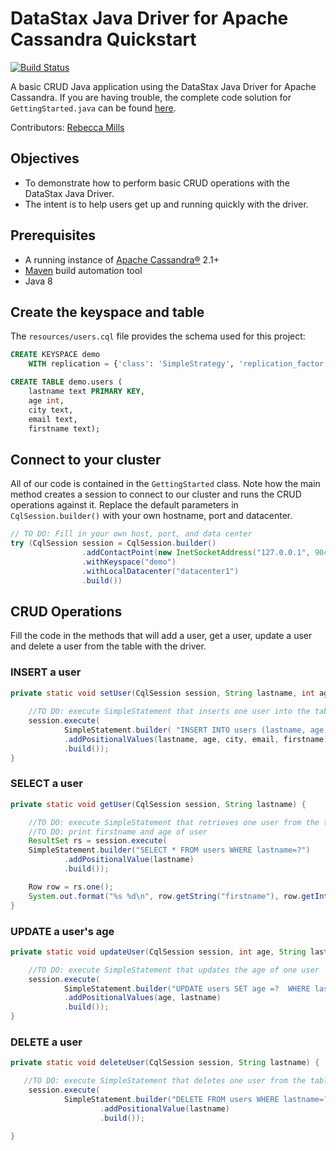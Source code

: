 # DataStax Java Driver for Apache Cassandra Quickstart

[![Build Status](https://travis-ci.org/beccam/quickstart-java.svg?branch=master)](https://travis-ci.org/beccam/quickstart-java)

A basic CRUD Java application using the DataStax Java Driver for Apache Cassandra. If you are having trouble, the complete code solution for `GettingStarted.java` can be found [here](https://gist.github.com/beccam/d8491990895fe659e0584a4bc31d1df3).

Contributors: [Rebecca Mills](https://github.com/beccam)

## Objectives

* To demonstrate how to perform basic CRUD operations with the DataStax Java Driver.
* The intent is to help users get up and running quickly with the driver. 

## Prerequisites
  * A running instance of [Apache Cassandra®](http://cassandra.apache.org/download/) 2.1+
  * [Maven](https://maven.apache.org/download.cgi) build automation tool
  * Java 8
  
## Create the keyspace and table
The `resources/users.cql` file provides the schema used for this project:

```sql
CREATE KEYSPACE demo
    WITH replication = {'class': 'SimpleStrategy', 'replication_factor': '1'};

CREATE TABLE demo.users (
    lastname text PRIMARY KEY,
    age int,
    city text,
    email text,
    firstname text);
```

## Connect to your cluster

All of our code is contained in the `GettingStarted` class. 
Note how the main method creates a session to connect to our cluster and runs the CRUD operations against it. 
Replace the default parameters in `CqlSession.builder()` with your own hostname, port and datacenter.

```java
// TO DO: Fill in your own host, port, and data center
try (CqlSession session = CqlSession.builder()
                .addContactPoint(new InetSocketAddress("127.0.0.1", 9042))
                .withKeyspace("demo")
                .withLocalDatacenter("datacenter1")
                .build()) 
```

## CRUD Operations
Fill the code in the methods that will add a user, get a user, update a user and delete a user from the table with the driver.

### INSERT a user
```java
private static void setUser(CqlSession session, String lastname, int age, String city, String email, String firstname) {
    
    //TO DO: execute SimpleStatement that inserts one user into the table
    session.execute(
            SimpleStatement.builder( "INSERT INTO users (lastname, age, city, email, firstname) VALUES (?,?,?,?,?)")
            .addPositionalValues(lastname, age, city, email, firstname)
            .build());
}

```

### SELECT a user
```java
private static void getUser(CqlSession session, String lastname) {

    //TO DO: execute SimpleStatement that retrieves one user from the table
    //TO DO: print firstname and age of user
    ResultSet rs = session.execute(
    SimpleStatement.builder("SELECT * FROM users WHERE lastname=?")
            .addPositionalValue(lastname)
            .build());

    Row row = rs.one();
    System.out.format("%s %d\n", row.getString("firstname"), row.getInt("age"));
}
```

### UPDATE a user's age
```java
private static void updateUser(CqlSession session, int age, String lastname) {

    //TO DO: execute SimpleStatement that updates the age of one user
    session.execute(
            SimpleStatement.builder("UPDATE users SET age =?  WHERE lastname =? ")
            .addPositionalValues(age, lastname)
            .build());
}
```   

### DELETE a user
```java
private static void deleteUser(CqlSession session, String lastname) {

   //TO DO: execute SimpleStatement that deletes one user from the table
    session.execute(
            SimpleStatement.builder("DELETE FROM users WHERE lastname=?")
                    .addPositionalValue(lastname)
                    .build());

}
```
    


